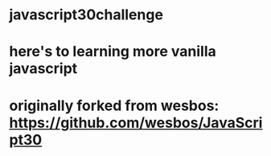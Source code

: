 ﻿# javascript30challenge
# here's to learning more vanilla javascript
# originally forked from wesbos: https://github.com/wesbos/JavaScript30
